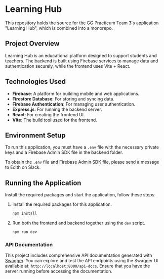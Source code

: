 # Learning Hub

This repository holds the source for the GG Practicum Team 3's application
"Learning Hub", which is combined into a monorepo.

## Project Overview

Learning Hub is an educational platform designed to support students and
teachers. The backend is built using Firebase services to manage data and
authentication securely, while the frontend uses Vite + React.

## Technologies Used

- **Firebase**: A platform for building mobile and web applications.
- **Firestore Database**: For storing and syncing data.
- **Firebase Authentication**: For managing user authentication.
- **Express.js**: For running the backend server.
- **React**: For creating the frontend UI.
- **Vite**: The build tool used for the frontend.

## Environment Setup

To run this application, you must have a `.env` file with the necessary private
keys and a Firebase Admin SDK file in the backend folder.

To obtain the `.env` file and Firebase Admin SDK file, please send a message to
Edith on Slack.

## Running the Application

Install the required packages and start the application, follow these steps:

1. Install the required packages for this application.

   ```bash
   npm install
   ```

2. Run both the frontend and backend together using the `dev` script.

   ```bash
   npm run dev
   ```

### API Documentation

This project includes comprehensive API documentation generated with
[Swagger](https://swagger.io/). You can explore and test the API endpoints using
the Swagger UI available at: `http://localhost:8000/api-docs`. Ensure that you
have the server running before accessing the documentation.
